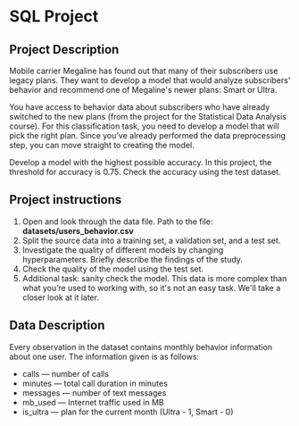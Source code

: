 # SQL Project

## Project Description

Mobile carrier Megaline has found out that many of their subscribers use legacy plans. They want to develop a model that would analyze subscribers' behavior and recommend one of Megaline's newer plans: Smart or Ultra. 

You have access to behavior data about subscribers who have already switched to the new plans (from the project for the Statistical Data Analysis course). For this classification task, you need to develop a model that will pick the right plan. Since you’ve already performed the data preprocessing step, you can move straight to creating the model.  

Develop a model with the highest possible accuracy. In this project, the threshold for accuracy is 0.75. Check the accuracy using the test dataset.  

## Project instructions
1) Open and look through the data file. Path to the file: **datasets/users_behavior.csv**
2) Split the source data into a training set, a validation set, and a test set.
3) Investigate the quality of different models by changing hyperparameters. Briefly describe the findings of the study.
4) Check the quality of the model using the test set.
5) Additional task: sanity check the model. This data is more complex than what you’re used to working with, so it's not an easy task. We'll take a closer look at it later.

## Data Description

Every observation in the dataset contains monthly behavior information about one user. The information given is as follows: 
- сalls — number of calls
- minutes — total call duration in minutes
- messages — number of text messages
- mb_used — Internet traffic used in MB
- is_ultra — plan for the current month (Ultra - 1, Smart - 0)
